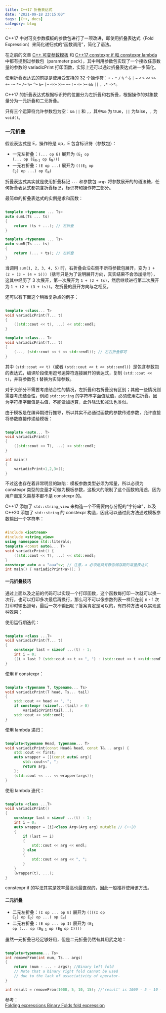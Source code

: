 ```yaml
---
title: C++17 折叠表达式
date: "2021-09-18 23:15:00"
tags: [C++, docs]
category: blog
---
```

C++17 中对可变参数模板的参数包进行了一项改进，即使用折叠表达式（Fold Expression）来简化递归式的“函数调用”，简化了语法。

<!-- more -->

在之前的文章 [C++ 可变参数模板](/blog/2021/08/11/Cpp-Variadic-Template/) 和 [C++17 constexpr if 和 constexpr lambda](/blog/2021/09/12/Cpp-17-constexpr-if-and-constexpr-lambda/) 中都有提到过参数包（parameter pack），其中利用参数包实现了一个接收任意数量的参数的 variadicPrint 打印函数，实际上还可以通过折叠表达式进一步简化。

使用折叠表达式的前提是使用受支持的 32 个操作符：`+` `-` `*` `/` `%` `^` `&` `|` `=` `<` `>` `<<` `>>` `+=` `-=` `*=` `/=` `%=` `^=` `&=` `|=` `<<=` `>>=` `==` `!=` `<=` `>=` `&&` `||` `,` `.*` `->*`。

C++17 的折叠表达式根据标识符的位置分为左折叠和右折叠，根据操作的对象数量分为一元折叠和二元折叠。

只有三个运算符允许参数包为空：`&&` `||` 和 `,`，其中`&&` 为 true，`||` 为false，`,` 为 `void()`。

### 一元折叠

假设表达式是 E，操作符是 op，E 包含标识符（参数包）：

- 一元左折叠：`(... op E)` 展开为 <code>(E<sub>1</sub> op (... op (E<sub>N-1</sub> op E<sub>N</sub>)))</code>
- 一元右折叠：`(E op ...)` 展开为 <code>(((E<sub>1</sub> op E<sub>2</sub>) op ...) op E<sub>N</sub>)</code>

折叠表达式其实就是使用折叠标记 `...` 和参数包 `args` 将参数展开的的语法糖，任何折叠表达式都包含折叠标记，标识符和操作符三部分。

最简单的折叠表达式的实例是求和函数：

```cpp

template <typename ... Ts>
auto sumL(Ts ... ts)
{
    return (ts + ...); // 右折叠
}

template <typename ... Ts>
auto sumR(Ts ... ts)
{
    return (... + ts); // 左折叠
}

```

当调用 `sum(1, 2, 3, 4, 5)` 时，右折叠会沿右侧不断将参数包展开，变为 `1 + (2 + (3 + (4 + 5)))`（括号只是为了说明展开方向，真实结果不会添加括号），这其中经历了 3 次展开，第一次展开为 `1 + (2 + ts)`，然后继续进行第二次展开为 `1 + (2 + (3 + ts))`。左折叠的展开方向与之相反。

还可以有下面这个稍微复杂点的例子：

```cpp

template <class... T>
void variadicPrint(T... t)
{
    ((std::cout << t), ...) << std::endl;
}

template <class... T>
void variadicPrint(T... t)
{
    (..., (std::cout << t << std::endl)); // 左右折叠都可
}

```

其中 `(std::cout << t)`（或者 `(std::cout << t << std::endl)`）是包含参数包的表达式，编译阶段使用逗号运算符连接展开的表达式，复制 `(std::cout << t)`，并将参数包 t 替换为实际参数。

对于大部分不需要考虑结合性的情况，左折叠和右折叠没有区别；其他一些情况则需要考虑结合性，例如 `std::string` 的字符串字面值赋值，必须使用右折叠，因为字符串字面值是右值，不能做加运算，此外除法和减法也类似。

由于模板是在编译期进行推导，所以其实不必通过函数的参数传递参数，允许直接将参数直接传递给模板：

```cpp

template <auto... T>
void variadicPrint()
{
    ((std::cout << T), ...) << std::endl;
}

int main()
{
    variadicPrint<1,2,3>();
}

```

不过这也存在着非常明显的缺陷：模板参数类型必须为常量，所以必须为 constexpr 类型的变量才可做为模板参数，这极大的限制了这个函数的用途，因为用户自定义类基本都不是 constexpr 的。

C++17 添加了 `std::string_view` 来构造一个不需要内存分配的“字符串”，以及 C++20 添加了 `std::string` 的 constexpr 构造，因此可以通过此方法通过模板参数输出一个字符串：

```cpp

#include <iostream>
#include <string_view>
using namespace std::literals;
template <const auto&... T>
void variadicPrint() {
    ((std::cout << T), ...) << std::endl;
}
constexpr auto a = "aaa"sv; // 注意，a 必须是具有静态储存期的常量表达式
int main() { variadicPrint<a>(); }


```

#### 一元折叠技巧

通过上面以及之前的代码可以实现一个打印函数，这个函数每打印一次就可以换一次行，也可以打印多次最后再换行，那么可不可以像参数列表一样只在前 n - 1 次打印时输出逗号，最后一次不输出呢？答案肯定是可以的，有四种方法可以实现这种效果：

使用运行期迭代：

```cpp

template <class ...T>
void variadicPrint(T... t)
{
    constexpr last = sizeof ...(t) - 1;
    int i = 0;
    ((i < last ? (std::cout << t << ", ") : (std::cout << t <<std::endl), ++i), ...);
}

```

使用 if constexpr：

```cpp

template <typename T, typename... Ts>
void variadicPrint(T head, Ts... tail)
{
    std::cout << head << ", ";
    if constexpr (sizeof...(tail) > 0)
        variadicPrint(tail...);
    std::cout << std::endl;
}

```

使用 lambda 递归：

```cpp

template<typename Head, typename... T>
void variadicPrint(const Head& head, const T&... args) {
    std::cout << first;
    auto wrapper = [](const auto& arg){
        std::cout<<", ";
        return arg;
    };
    (std::cout << ... << wrapper(args));
}

```

使用 lambda 迭代：

```cpp

template <class ...T>
void variadicPrint()
{
    constexpr last = sizeof ...(t) - 1;
    int i = 0;
    auto wrapper = [i]<class Arg>(Arg arg) mutable // C++20
    {
        if (last == i)
        {
            std::cout << arg << endl;
        } else
        {
            std::cout << arg << ", ";
        }
    }
    (wrapper(t), ...);
}

```

constexpr if 的写法其实是效率最高也最直观的，因此一般推荐使用该方法。

#### 二元折叠

- 二元左折叠：`(I op ... op E)` 展开为 <code>((((I op E<sub>1</sub>) op E<sub>2</sub>) op ...) op E<sub>N</sub>)</code>
- 二元右折叠：`(E op ... op I)` 展开为 <code>(E<sub>1</sub> op (... op (E<sub>N-1</sub> op (E<sub>N</sub> op I))))</code>

虽然一元折叠已经足够好用，但是二元折叠仍然有其用武之地：

```cpp

template<typename... Ts>
int removeFrom(int num, Ts... args)
{
    return (num - ... - args); //Binary left fold
    // Note that a binary right fold cannot be used
    // due to the lack of associativity of operator-
}

int result = removeFrom(1000, 5, 10, 15); //'result' is 1000 - 5 - 10 - 15 = 970

```

<div class="ref-label">参考：</div>
<div class="ref-list">
<a href="http://www.open-std.org/jtc1/sc22/wg21/docs/papers/2014/n4295.html">
Folding expressions
</a>
<a href="https://riptutorial.com/cplusplus/example/8932/binary-folds">
Binary Folds
</a>
<a href="https://en.cppreference.com/w/cpp/language/fold">
fold expression
</a>
</div>
